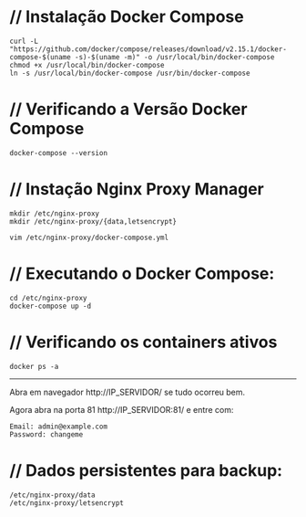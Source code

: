 // Instalação Docker Compose
===============================================
````
curl -L "https://github.com/docker/compose/releases/download/v2.15.1/docker-compose-$(uname -s)-$(uname -m)" -o /usr/local/bin/docker-compose
chmod +x /usr/local/bin/docker-compose
ln -s /usr/local/bin/docker-compose /usr/bin/docker-compose
````
// Verificando a Versão Docker Compose
===============================================
````
docker-compose --version
````
// Instação Nginx Proxy Manager
===============================================
````
mkdir /etc/nginx-proxy
mkdir /etc/nginx-proxy/{data,letsencrypt}
````
````
vim /etc/nginx-proxy/docker-compose.yml
````
// Executando o Docker Compose:
===============================================
````
cd /etc/nginx-proxy
docker-compose up -d
````
// Verificando os containers ativos
===============================================
````
docker ps -a
````
----------

Abra em navegador http://IP_SERVIDOR/ se tudo ocorreu bem.

Agora abra na porta 81 http://IP_SERVIDOR:81/ e entre com:
````
Email: admin@example.com 
Password: changeme
````

// Dados persistentes para backup:
===============================================
````
/etc/nginx-proxy/data
/etc/nginx-proxy/letsencrypt
````
